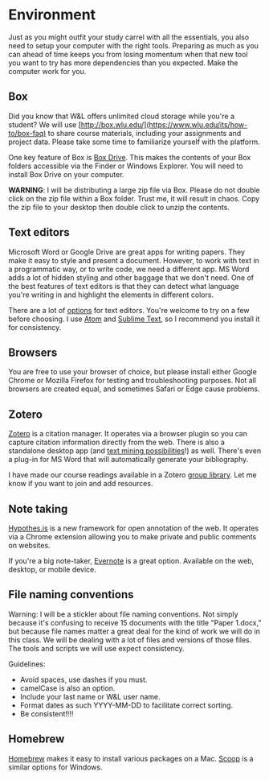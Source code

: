 # Environment

Just as you might outfit your study carrel with all the essentials, you also need to setup your computer with the right tools. Preparing as much as you can ahead of time keeps you from losing momentum when that new tool you want to try has more dependencies than you expected. Make the computer work for you.

## Box

Did you know that W&L offers unlimited cloud storage while you're a student? We will use [http://box.wlu.edu/](https://www.wlu.edu/its/how-to/box-faq) to share course materials, including your assignments and project data. Please take some time to familiarize yourself with the platform.

One key feature of Box is [Box Drive](https://www.box.com/resources/downloads/drive). This makes the contents of your Box folders accessible via the Finder or Windows Explorer. You will need to install Box Drive on your computer.

**WARNING**: I will be distributing a large zip file via Box. Please do not double click on the zip file within a Box folder. Trust me, it will result in chaos. Copy the zip file to your desktop then double click to unzip the contents.

## Text editors

Microsoft Word or Google Drive are great apps for writing papers. They make it easy to style and present a document. However, to work with text in a programmatic way, or to write code, we need a different app. MS Word adds a lot of hidden styling and other baggage that we don't need. One of the best features of text editors is that they can detect what language you're writing in and highlight the elements in different colors.

There are a lot of [options](http://lifehacker.com/five-best-text-editors-1564907215) for text editors. You're welcome to try on a few before choosing. I use [Atom](http://atom.io/) and [Sublime Text](https://www.sublimetext.com), so I recommend you install it for consistency.

## Browsers

You are free to use your browser of choice, but please install either Google Chrome or Mozilla Firefox for testing and troubleshooting purposes. Not all browsers are created equal, and sometimes Safari or Edge cause problems.

## Zotero

[Zotero](https://www.zotero.org/) is a citation manager. It operates via a browser plugin so you can capture citation information directly from the web. There is also a standalone desktop app \(and [text mining possibilities](http://papermachines.org/)!\) as well. There's even a plug-in for MS Word that will automatically generate your bibliography.

I have made our course readings available in a Zotero [group library](https://www.zotero.org/groups/dh102-f16). Let me know if you want to join and add resources.

## Note taking

[Hypothes.is](https://hypothes.is/) is a new framework for open annotation of the web. It operates via a Chrome extension allowing you to make private and public comments on websites. 

If you're a big note-taker, [Evernote](https://evernote.com) is a great option. Available on the web, desktop, or mobile device.

## File naming conventions

Warning: I will be a stickler about file naming conventions. Not simply because it's confusing to receive 15 documents with the title "Paper 1.docx," but because file names matter a great deal for the kind of work we will do in this class. We will be dealing with a lot of files and versions of those files. The tools and scripts we will use expect consistency.

Guidelines:

* Avoid spaces, use dashes if you must. 
* camelCase is also an option. 
* Include your last name or W&L user name.
* Format dates as such YYYY-MM-DD to facilitate correct sorting.
* Be consistent!!!! 

## Homebrew

[Homebrew](http://brew.sh/) makes it easy to install various packages on a Mac. [Scoop](http://scoop.sh/) is a similar options for Windows.

